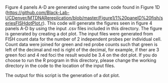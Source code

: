 Figure 4 panels A-D are generated using the same code found in Figure 1D (https://github.com/Black-Lab-UCDenver/MTDNARereplication/blob/master/Figure1/1%20panelD%20fish/seriesFISHdotPlot.r). This code will generate the figures seen in figure 4 panels A-D by using the input .csv files included in this directory. The figure is generated by creating a dot plot. The input files were generated from FISH count data for the number of 2 independent probes per individual cell. Count data were joined for green and red probe counts such that green is left of the decimal and red is right of the decimal, for example, if ther are 3 green foci and 4 red foci the result would be 3.4 on the dot plot. If you do choose to run the R program in this directory, please change the working directory in the code to the location of the input files.

The output for this script is the generation of a dot plot.
